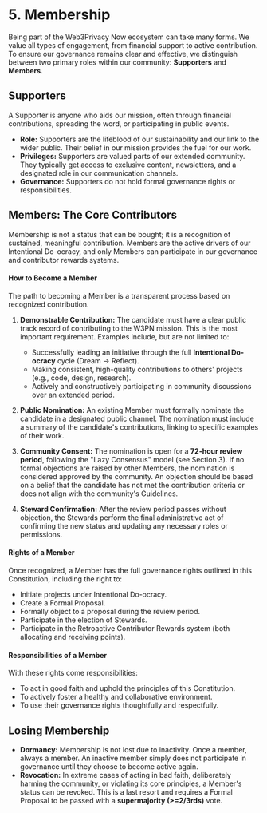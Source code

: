 # 5. Membership

Being part of the Web3Privacy Now ecosystem can take many forms. We value all types of engagement, from financial support to active contribution. To ensure our governance remains clear and effective, we distinguish between two primary roles within our community: **Supporters** and **Members**.

## Supporters

A Supporter is anyone who aids our mission, often through financial contributions, spreading the word, or participating in public events.

* **Role:** Supporters are the lifeblood of our sustainability and our link to the wider public. Their belief in our mission provides the fuel for our work.
* **Privileges:** Supporters are valued parts of our extended community. They typically get access to exclusive content, newsletters, and a designated role in our communication channels.
* **Governance:** Supporters do not hold formal governance rights or responsibilities.

## Members: The Core Contributors

Membership is not a status that can be bought; it is a recognition of sustained, meaningful contribution. Members are the active drivers of our Intentional Do-ocracy, and only Members can participate in our governance and contributor rewards systems.

#### How to Become a Member

The path to becoming a Member is a transparent process based on recognized contribution.

1. **Demonstrable Contribution:** The candidate must have a clear public track record of contributing to the W3PN mission. This is the most important requirement. Examples include, but are not limited to:
    *  Successfully leading an initiative through the full **Intentional Do-ocracy** cycle (Dream → Reflect).
    *  Making consistent, high-quality contributions to others' projects (e.g., code, design, research).
    *  Actively and constructively participating in community discussions over an extended period.

2. **Public Nomination:** An existing Member must formally nominate the candidate in a designated public channel. The nomination must include a summary of the candidate's contributions, linking to specific examples of their work.

3. **Community Consent:** The nomination is open for a **72-hour review period**, following the "Lazy Consensus" model (see Section 3). If no formal objections are raised by other Members, the nomination is considered approved by the community. An objection should be based on a belief that the candidate has not met the contribution criteria or does not align with the community's Guidelines.

4. **Steward Confirmation:** After the review period passes without objection, the Stewards perform the final administrative act of confirming the new status and updating any necessary roles or permissions.

#### Rights of a Member

Once recognized, a Member has the full governance rights outlined in this Constitution, including the right to:

* Initiate projects under Intentional Do-ocracy.
* Create a Formal Proposal.
* Formally object to a proposal during the review period.
* Participate in the election of Stewards.
* Participate in the Retroactive Contributor Rewards system (both allocating and receiving points).

#### Responsibilities of a Member

With these rights come responsibilities:

* To act in good faith and uphold the principles of this Constitution.
* To actively foster a healthy and collaborative environment.
* To use their governance rights thoughtfully and respectfully.

## Losing Membership

* **Dormancy:** Membership is not lost due to inactivity. Once a member, always a member. An inactive member simply does not participate in governance until they choose to become active again.
* **Revocation:** In extreme cases of acting in bad faith, deliberately harming the community, or violating its core principles, a Member's status can be revoked. This is a last resort and requires a Formal Proposal to be passed with a **supermajority (>=2/3rds)** vote.

